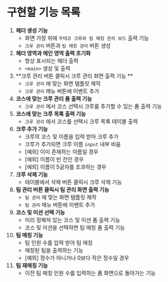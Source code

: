 # 구현할 기능 목록

1. **헤더 생성 기능**
   * 화면 가장 위에 `우테코 크루와 팀 매칭 관리 보드` 출력 기능
   * `크루 관리` 버튼과 `팀 매칭 관리` 버튼 생성
2. **헤더 영역과 메인 영역 출력 초기화**
   * 항상 표시되는 헤더 출력
   * `<main>` 생성 및 출력
3. **크루 관리 버튼 클릭시 크루 관리 화면 출력 기능 **
   * `크루 관리` 에 맞는 화면 템플릿 제작
   * `크루 관리` 메뉴 버튼에 이벤트 추가
4. **코스에 맞는 크루 관리 폼 출력 기능**
   * `크루 관리` 에서 코스 선택시 크루를 추가할 수 있는 폼 출력 기능
5. **코스에 맞는 크루 목록 출력 기능**
   * `크루 관리` 에서 코스를 선택시 크루 목록 테이블 출력
6. **크루 추가 기능**
   * 크루의 코스 및 이름을 입력 받아 크루 추가
   * 크루가 추가되면 크루 이름 `input` 내부 비움
   * [예외] 이미 존재하는 이름일 경우
   * [예외] 이름이 빈 칸인 경우
   * [예외] 이름이 5글자를 초과하는 경우
7. **크루 삭제 기능**
   * 테이블에서 삭제 버튼 클릭시 크루 삭제 기능
8. **팀 관리 버튼 클릭시 팀 관리 화면 출력 기능**
   * `팀 관리` 에 맞는 화면 템플릿 제작
   * `팀 관리` 메뉴 버튼에 이벤트 추가
9. **코스 및 미션 선택 기능**
   * 미리 정해져 있는 코스 및 미션 폼 출력 기능
   * 코스 및 미션을 선택하면 팀 매칭 폼 출력 기능
10. **팀 매칭 기능**
    * 팀 인원 수를 입력 받아 팀 매칭
    * 매칭된 팀을 출력하는 기능
    * [예외] 정수가 아니거나 0보다 작은 정수일 경우
11. **팀 재매칭 기능**
    * 이전 팀 매칭 인원 수를 입력하는 폼 화면으로 돌아가는 기능